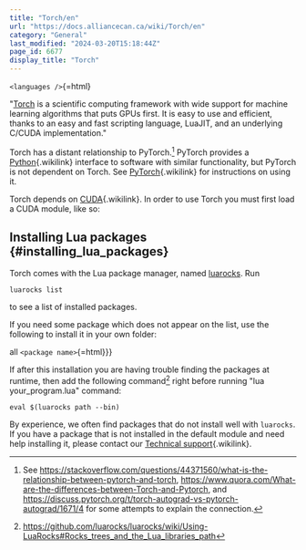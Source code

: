 ```yaml
---
title: "Torch/en"
url: "https://docs.alliancecan.ca/wiki/Torch/en"
category: "General"
last_modified: "2024-03-20T15:18:44Z"
page_id: 6677
display_title: "Torch"
---
```


`<languages />`{=html}

\"[Torch](http://torch.ch/) is a scientific computing framework with wide support for machine learning algorithms that puts GPUs first. It is easy to use and efficient, thanks to an easy and fast scripting language, LuaJIT, and an underlying C/CUDA implementation.\"

Torch has a distant relationship to PyTorch.[^1] PyTorch provides a [Python](https://docs.alliancecan.ca/Python "Python"){.wikilink} interface to software with similar functionality, but PyTorch is not dependent on Torch. See [PyTorch](https://docs.alliancecan.ca/PyTorch "PyTorch"){.wikilink} for instructions on using it.

Torch depends on [CUDA](https://docs.alliancecan.ca/CUDA "CUDA"){.wikilink}. In order to use Torch you must first load a CUDA module, like so:

## Installing Lua packages {#installing_lua_packages}

Torch comes with the Lua package manager, named [luarocks](https://luarocks.org/). Run

`luarocks list`

to see a list of installed packages.

If you need some package which does not appear on the list, use the following to install it in your own folder:

all `<package name>`{=html}}}

If after this installation you are having trouble finding the packages at runtime, then add the following command[^2] right before running \"lua your_program.lua\" command:

`eval $(luarocks path --bin)`

By experience, we often find packages that do not install well with `luarocks`. If you have a package that is not installed in the default module and need help installing it, please contact our [Technical support](https://docs.alliancecan.ca/Technical_support "Technical support"){.wikilink}.

<references />

[^1]: See <https://stackoverflow.com/questions/44371560/what-is-the-relationship-between-pytorch-and-torch>, <https://www.quora.com/What-are-the-differences-between-Torch-and-Pytorch>, and <https://discuss.pytorch.org/t/torch-autograd-vs-pytorch-autograd/1671/4> for some attempts to explain the connection.

[^2]: <https://github.com/luarocks/luarocks/wiki/Using-LuaRocks#Rocks_trees_and_the_Lua_libraries_path>
